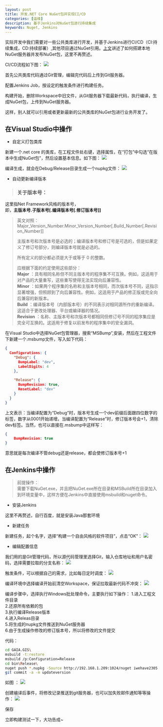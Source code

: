 ```yaml
---
layout: post
title: 开发.NET Core NuGet包并实现CI/CD
categories: [运维]
description: 基于Jenkins对NuGet包进行持续集成
keywords: Nuget, Jenkins
---
```


实际开发中我们需要对一些公共类库进行开发，并基于Jenkins进行CI/CD（CI:持续集成，CD:持续部署）,其他项目通过NuGet引用。[上文](https://allanhao.com/2018/12/19/nugetserver/)讲述了如何搭建本地NuGet服务器并发布NuGet包，这里不再赘述。

CI/CD流程如下图：
![](https://allanhao.com/images/2018-12-25-22-34-01.png)

首先公共类库代码通过Git管理，编辑完代码后上传到Git服务器。

配置Jenkins Job，按设定的触发条件进行构建任务。

构建开始，删除Workspace中旧文件，从Git服务器下载最新代码，执行编译，生成NuGet包，上传到NuGet服务器。

这样，别人就可以引用或者更新最新的公共类库的NuGet包进行业务开发了。

## 在Visual Studio中操作

* 自定义打包类库 
    
新建一个.net core 的类库，在工程文件处右键，选择属性，在“打包”中勾选“在版本中生成NuGet包”，然后设置基本信息。如下图：
![](https://allanhao.com/images/2018-12-26-08-52-59.png)

编译生成，就会在Debug/Release目录生成一个nupkg文件：
![](https://allanhao.com/images/2018-12-26-08-57-35.png)

* 自动更新编译版本

> ### 关于版本号：     
这里指Net Framework风格的版本号，      
即，**主版本号.子版本号[.编译版本号[.修订版本号]]**   
> 
> 英文对照：    
Major_Version_Number.Minor_Version_Number[.Build_Number[.Revision_Number]] 
>         
> 主版本号和次版本号是必选的；编译版本号和修订号是可选的，但是如果定义了修订号部分，则编译版本号就是必选的。
>      
> 所有定义的部分都必须是大于或等于 0 的整数。  
>     
> 应根据下面的约定使用这些部分：     
**Major** ：具有相同名称但不同主版本号的程序集不可互换。例如，这适用于对产品的大量重写，这些重写使得无法实现向后兼容性。     
**Minor** ：如果两个程序集的名称和主版本号相同，而次版本号不同，这指示显著增强，但照顾到了向后兼容性。例如，这适用于产品的修正版或完全向后兼容的新版本。    
**Build** ：编译版本号（内部版本号）的不同表示对相同源所作的重新编译。这适合于更改处理器、平台或编译器的情况。      
**Revision** ：名称、主版本号和次版本号都相同但修订号不同的程序集应是完全可互换的。这适用于修复以前发布的程序集中的安全漏洞。 

在Visual Studio中选择NuGet包管理器，搜索“MSBump”,安装，然后在工程文件下新建一个.msbump文件，写入如下代码：
```json
{
  Configurations: {
    "Debug": {
      BumpLabel: "dev",
      LabelDigits: 4
    },
    
    "Release": {
      BumpRevision: true,
      ResetLabel: "dev"
    }
  }
}
```

上文表示：当编译配置为“Debug”时，版本号生成一个dev前缀后面跟四位数字的标签，数字从0001开始递增。当编译配置为“Release”时，修订版本号会+1，清除dev标签。当然，也可以直接在.msbump中这样写：
```json
{
    BumpRevision: true
}
```

意思就是每次编译不管debug还是release，都会使修订版本号+1

## 在Jenkins中操作

> 前提操作：    
需要下载NuGet.exe，并且把NuGet.exe所在目录和MSBuild所在目录加入到环境变量中，这样方便在Jenkins中直接使用msbuild和nuget命令。

* 安装Jenkins

这里不再赘述，自行百度，就是安装Java那套环境

* 新建任务

新建任务，起个名字，选择“构建一个自由风格的软件项目”，点击“OK”：
![](https://allanhao.com/images/2018-12-26-09-26-46.png)

* 编辑配置信息

我们用的是Git管理代码，所以源代码管理里选择Git，输入仓库地址和用户名密码，选择需要拉取的分支名称：
![](https://allanhao.com/images/2018-12-26-09-28-36.png)

触发条件，可以根据自己的需求，比如每日定时调度：
![](https://allanhao.com/images/2018-12-26-09-29-19.png)

编译环境中选择编译开始前清空Workspace，保证拉取最新代码不冲突：
![](https://allanhao.com/images/2018-12-26-09-31-14.png)

编译步骤中，选择执行Windows批处理命令，主要执行如下操作：
1.进入工程文件目录    
2.还原所有依赖的包   
3.执行编译Release版本     
4.进入Releas目录     
5.将生成的nupkg文件推送到NuGet服务器     
6.由于生成操作修改的修订版本号，所以将修改的文件提交  

代码：

```bash
cd GAIA.GIS\
msbuild -t:restore
msbuild /p:Configuration=Release
cd bin\Release\
nuget push *.nupkg -Source http://192.168.1.209:1024/nuget iwehave2305!
git commit -a -m updateversion
```

如图 ：
![](https://allanhao.com/images/2018-12-26-09-35-04.png)

创建编译后事件，将修改记录推送到git服务器，也可以加失败邮件通知等等操作：
![](https://allanhao.com/images/2018-12-26-09-37-03.png)

保存

立即构建测试一下，大功告成~

